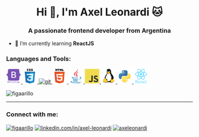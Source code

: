 <h1 align="center">Hi 👋, I'm Axel Leonardi 🐱</h1>
<h3 align="center">A passionate frontend developer from Argentina</h3>

<!-- <p align="left">
	<img
		src="https://komarev.com/ghpvc/?username=figaarillo&label=Profile%20views&color=0e75b6&style=flat"
		alt="figaarillo"
	/>
</p> -->

- 🌱 I’m currently learning **ReactJS**

<h3 align="left">Languages and Tools:</h3>
<p align="left">
	<a href="https://getbootstrap.com" target="_blank" rel="noreferrer">
		<img
			src="https://raw.githubusercontent.com/devicons/devicon/master/icons/bootstrap/bootstrap-plain-wordmark.svg"
			alt="bootstrap"
			width="40"
			height="40"
		/>
	</a>
	<a href="https://www.w3schools.com/css/" target="_blank" rel="noreferrer">
		<img
			src="https://raw.githubusercontent.com/devicons/devicon/master/icons/css3/css3-original-wordmark.svg"
			alt="css3"
			width="40"
			height="40"
		/>
	</a>
	<a href="https://git-scm.com/" target="_blank" rel="noreferrer">
		<img
			src="https://www.vectorlogo.zone/logos/git-scm/git-scm-icon.svg"
			alt="git"
			width="40"
			height="40"
		/>
	</a>
	<a href="https://www.w3.org/html/" target="_blank" rel="noreferrer">
		<img
			src="https://raw.githubusercontent.com/devicons/devicon/master/icons/html5/html5-original-wordmark.svg"
			alt="html5"
			width="40"
			height="40"
		/>
	</a>
	<a href="https://www.java.com" target="_blank" rel="noreferrer">
		<img
			src="https://raw.githubusercontent.com/devicons/devicon/master/icons/java/java-original.svg"
			alt="java"
			width="40"
			height="40"
		/>
	</a>
	<a
		href="https://developer.mozilla.org/en-US/docs/Web/JavaScript"
		target="_blank"
		rel="noreferrer"
	>
		<img
			src="https://raw.githubusercontent.com/devicons/devicon/master/icons/javascript/javascript-original.svg"
			alt="javascript"
			width="40"
			height="40"
		/>
	</a>
	<a href="https://www.linux.org/" target="_blank" rel="noreferrer">
		<img
			src="https://raw.githubusercontent.com/devicons/devicon/master/icons/linux/linux-original.svg"
			alt="linux"
			width="40"
			height="40"
		/>
	</a>
	<a href="https://www.python.org" target="_blank" rel="noreferrer">
		<img
			src="https://raw.githubusercontent.com/devicons/devicon/master/icons/python/python-original.svg"
			alt="python"
			width="40"
			height="40"
		/>
	</a>
	<a href="https://reactjs.org/" target="_blank" rel="noreferrer">
		<img
			src="https://raw.githubusercontent.com/devicons/devicon/master/icons/react/react-original-wordmark.svg"
			alt="react"
			width="40"
			height="40"
		/>
	</a>
</p>

<p align="left">
	<img
		align="center"
		src="https://github-readme-stats.vercel.app/api/top-langs?username=figaarillo&show_icons=true&locale=en&layout=compact"
		alt="figaarillo"
	/>
</p>

<!-- <p align="left">
	<a href="https://github.com/ryo-ma/github-profile-trophy"
		><img
			src="https://github-profile-trophy.vercel.app/?username=figaarillo"
			alt="figaarillo"
	/></a>
</p>
 -->

<!-- <p>
	&nbsp;<img
		align="center"
		src="https://github-readme-stats.vercel.app/api?username=figaarillo&show_icons=true&locale=en"
		alt="figaarillo"
	/>
</p> -->

<!-- <p>
	<img
		align="center"
		src="https://github-readme-streak-stats.herokuapp.com/?user=figaarillo&"
		alt="figaarillo"
	/>
</p> -->

<hr>
<h3 align="left">Connect with me:</h3>
<p align="left">
	<a href="https://codepen.io/figaarillo" target="blank"
		><img
			align="center"
			src="https://raw.githubusercontent.com/rahuldkjain/github-profile-readme-generator/master/src/images/icons/Social/codepen.svg"
			alt="figaarillo"
			height="30"
			width="40"
	/></a>
	<a href="https://linkedin.com/in/axel-leonardi" target="blank"
		><img
			align="center"
			src="https://raw.githubusercontent.com/rahuldkjain/github-profile-readme-generator/master/src/images/icons/Social/linked-in-alt.svg"
			alt="linkedin.com/in/axel-leonardi"
			height="30"
			width="40"
	/></a>
	<a href="https://instagram.com/axeleonardi" target="blank"
		><img
			align="center"
			src="https://raw.githubusercontent.com/rahuldkjain/github-profile-readme-generator/master/src/images/icons/Social/instagram.svg"
			alt="axeleonardi"
			height="30"
			width="40"
	/></a>
</p>



<!--
**Figaarillo/figaarillo** is a ✨ _special_ ✨ repository because its `README.md` (this file) appears on your GitHub profile.

Here are some ideas to get you started:

- 🔭 I’m currently working on ...
- 🌱 I’m currently learning ...
- 👯 I’m looking to collaborate on ...
- 🤔 I’m looking for help with ...
- 💬 Ask me about ...
- 📫 How to reach me: ...
- 😄 Pronouns: ...
- ⚡ Fun fact: ...
-->
